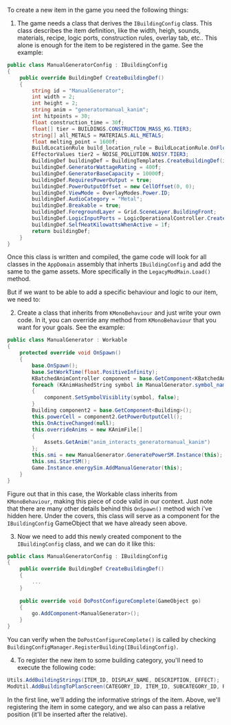 To create a new item in the game you need the following things:

1. The game needs a class that derives  the `IBuildingConfig` class. This class describes the item definition, like the width, heigh, sounds, materials, recipe, logic ports, construction rules, overlay tab, etc.. This alone is enough for the item to be registered in the game. See the example:

```csharp
public class ManualGeneratorConfig : IBuildingConfig
{
	public override BuildingDef CreateBuildingDef()
	{
		string id = "ManualGenerator";
		int width = 2;
		int height = 2;
		string anim = "generatormanual_kanim";
		int hitpoints = 30;
		float construction_time = 30f;
		float[] tier = BUILDINGS.CONSTRUCTION_MASS_KG.TIER3;
		string[] all_METALS = MATERIALS.ALL_METALS;
		float melting_point = 1600f;
		BuildLocationRule build_location_rule = BuildLocationRule.OnFloor;
		EffectorValues tier2 = NOISE_POLLUTION.NOISY.TIER3;
		BuildingDef buildingDef = BuildingTemplates.CreateBuildingDef(id, width, height, anim, hitpoints, construction_time, tier, all_METALS, melting_point, build_location_rule, BUILDINGS.DECOR.NONE, tier2, 0.2f);
		buildingDef.GeneratorWattageRating = 400f;
		buildingDef.GeneratorBaseCapacity = 10000f;
		buildingDef.RequiresPowerOutput = true;
		buildingDef.PowerOutputOffset = new CellOffset(0, 0);
		buildingDef.ViewMode = OverlayModes.Power.ID;
		buildingDef.AudioCategory = "Metal";
		buildingDef.Breakable = true;
		buildingDef.ForegroundLayer = Grid.SceneLayer.BuildingFront;
		buildingDef.LogicInputPorts = LogicOperationalController.CreateSingleInputPortList(new CellOffset(0, 0));
		buildingDef.SelfHeatKilowattsWhenActive = 1f;
		return buildingDef;
	}
}
```

Once this class is written and compiled, the game code will look for all classes in the `AppDomain` assembly that inherts `IBuildingConfig` and add the same to the game assets. More specifically in the `LegacyModMain.Load()` method.

But if we want to be able to add a specific behaviour and logic to our item, we need to:

2. Create a class that inherits from `KMonoBehaviour` and just write your own code. In it, you can override any method from `KMonoBehaviour` that you want for your goals. See the example:

```csharp
public class ManualGenerator : Workable
{
	protected override void OnSpawn()
	{
		base.OnSpawn();
		base.SetWorkTime(float.PositiveInfinity);
		KBatchedAnimController component = base.GetComponent<KBatchedAnimController>();
		foreach (KAnimHashedString symbol in ManualGenerator.symbol_names)
		{
			component.SetSymbolVisiblity(symbol, false);
		}
		Building component2 = base.GetComponent<Building>();
		this.powerCell = component2.GetPowerOutputCell();
		this.OnActiveChanged(null);
		this.overrideAnims = new KAnimFile[]
		{
			Assets.GetAnim("anim_interacts_generatormanual_kanim")
		};
		this.smi = new ManualGenerator.GeneratePowerSM.Instance(this);
		this.smi.StartSM();
		Game.Instance.energySim.AddManualGenerator(this);
	}
}
```

Figure out that in this case, the Workable class inherits from `KMonoBehaviour`, making this piece of code valid in our context. Just note that there are many other details behind this `OnSpawn()` method wich i've hidden here. Under the covers, this class will serve as a component for the `IBuildingConfig` GameObject that we have already seen above.

3. Now we need to add this newly created component to the `IBuildingConfig` class, and we can do it like this:

```csharp
public class ManualGeneratorConfig : IBuildingConfig
{
	public override BuildingDef CreateBuildingDef()
	{
		...
	}
    
	public override void DoPostConfigureComplete(GameObject go)
	{
		go.AddComponent<ManualGenerator>();
	}
}
```

You can verify when the `DoPostConfigureComplete()` is called by checking `BuildingConfigManager.RegisterBuilding(IBuildingConfig)`.

4. To register the new item to some building category, you'll need to execute the following code:

`````csharp
Utils.AddBuildingStrings(ITEM_ID, DISPLAY_NAME, DESCRIPTION, EFFECT);
ModUtil.AddBuildingToPlanScreen(CATEGORY_ID, ITEM_ID, SUBCATEGORY_ID, RELATIVE_TO);
`````

In the first line, we'll adding the informative strings of the item.
Above, we'll registering the item in some category, and we also can pass a relative position (it'll be inserted after the relative).